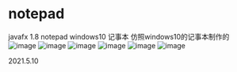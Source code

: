 # notepad
javafx 1.8 notepad windows10 记事本
仿照windows10的记事本制作的
![image](https://user-images.githubusercontent.com/78586025/117679274-b3ab3800-b1e2-11eb-8fd1-9792b9ac1e88.png)
![image](https://user-images.githubusercontent.com/78586025/117679575-fa992d80-b1e2-11eb-97aa-cacd69f41fd9.png)
![image](https://user-images.githubusercontent.com/78586025/117679606-02f16880-b1e3-11eb-85c3-14569f252c85.png)
![image](https://user-images.githubusercontent.com/78586025/117679645-0a187680-b1e3-11eb-82a5-75d03512d437.png)
![image](https://user-images.githubusercontent.com/78586025/117679677-11d81b00-b1e3-11eb-9925-7d69070d8cc8.png)
![image](https://user-images.githubusercontent.com/78586025/117679728-1c92b000-b1e3-11eb-8a0b-45c0f08ffc2e.png)

2021.5.10
